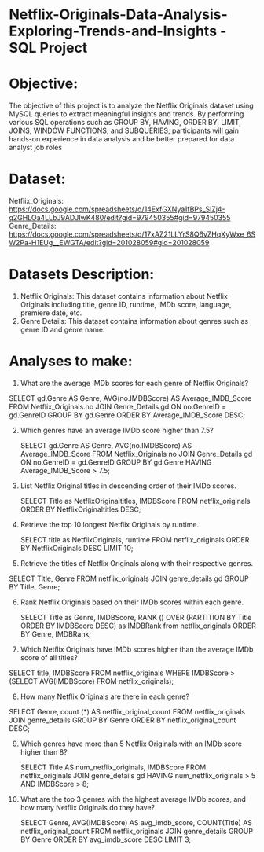 # Netflix-Originals-Data-Analysis-Exploring-Trends-and-Insights - SQL Project
# Objective:
The objective of this project is to analyze the Netflix Originals dataset using MySQL queries to extract meaningful insights and trends. By performing various SQL operations such as GROUP BY, HAVING, ORDER BY, LIMIT, JOINS, WINDOW FUNCTIONS, and SUBQUERIES, participants will gain hands-on experience in data analysis and be better prepared for data analyst job roles
# Dataset:
Netflix_Originals: https://docs.google.com/spreadsheets/d/14ExfGXNya1fBPs_SlZj4-q2GHLOa4LLbJ9ADJIwK480/edit?gid=979450355#gid=979450355
Genre_Details: https://docs.google.com/spreadsheets/d/17xAZ21LLYrS8Q6vZHqXyWxe_6SW2Pa-H1EUg__EWGTA/edit?gid=201028059#gid=201028059
# Datasets Description:
1. Netflix Originals: This dataset contains information about Netflix Originals including title, genre ID, runtime, IMDb score, language, premiere date, etc.
2. Genre Details: This dataset contains information about genres such as genre ID and genre name.
# Analyses to make:
1. What are the average IMDb scores for each genre of Netflix Originals?

  SELECT gd.Genre AS Genre, AVG(no.IMDBScore) AS Average_IMDB_Score FROM Netflix_Originals.no
  JOIN Genre_Details gd
  ON no.GenreID = gd.GenreID
  GROUP BY gd.Genre
  ORDER BY Average_IMDB_Score DESC;

2. Which genres have an average IMDb score higher than 7.5?

   SELECT gd.Genre AS Genre, AVG(no.IMDBScore) AS Average_IMDB_Score FROM Netflix_Originals no
   JOIN Genre_Details gd
   ON no.GenreID = gd.GenreID
   GROUP BY gd.Genre
   HAVING Average_IMDB_Score > 7.5;

3. List Netflix Original titles in descending order of their IMDb scores.

   SELECT Title as NetflixOriginaltitles, IMDBScore FROM netflix_originals
   ORDER BY NetflixOriginaltitles DESC;

4. Retrieve the top 10 longest Netflix Originals by runtime.

   SELECT title as NetflixOriginals, runtime FROM netflix_originals
   ORDER BY NetflixOriginals DESC
   LIMIT 10;

5.	Retrieve the titles of Netflix Originals along with their respective genres.

   SELECT Title, Genre FROM netflix_originals
   JOIN genre_details gd 
   GROUP BY Title, Genre;

6. Rank Netflix Originals based on their IMDb scores within each genre.

   SELECT Title as Genre, IMDBScore,
   RANK () OVER (PARTITION BY Title ORDER BY IMDBScore DESC) as IMDBRank from netflix_originals
   ORDER BY Genre, IMDBRank;

7.	Which Netflix Originals have IMDb scores higher than the average IMDb score of all titles?

   SELECT title, IMDBScore FROM netflix_originals
   WHERE IMDBScore > (SELECT AVG(IMDBScore) FROM netflix_originals);

8.	How many Netflix Originals are there in each genre?

   SELECT Genre, count (*) AS netflix_original_count FROM netflix_originals
   JOIN genre_details
   GROUP BY Genre
   ORDER BY netflix_original_count DESC;

9.	Which genres have more than 5 Netflix Originals with an IMDb score higher than 8?

    SELECT Title AS num_netflix_originals, IMDBScore FROM netflix_originals
    JOIN genre_details gd 
    HAVING num_netflix_originals > 5 AND IMDBScore > 8;

10.	What are the top 3 genres with the highest average IMDb scores, and how many Netflix Originals do they have?

    SELECT Genre, AVG(IMDBScore) AS avg_imdb_score, COUNT(Title) AS netflix_original_count FROM netflix_originals
    JOIN genre_details
    GROUP BY Genre
    ORDER BY avg_imdb_score DESC
    LIMIT 3;













